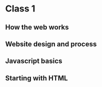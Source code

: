 # Class 1

## How the web works

## Website design and process

## Javascript basics

## Starting with HTML

